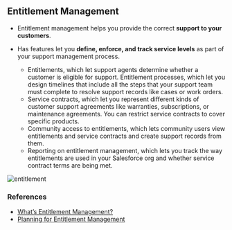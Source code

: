## Entitlement Management

- Entitlement management helps you provide the correct **support to your customers**.
- Has features let you **define, enforce, and track service levels** as part of your support management process.

    - Entitlements, which let support agents determine whether a customer is eligible for support.  Entitlement processes, which let you design timelines that include all the steps that your support team must complete to resolve support records like cases or work orders.
    - Service contracts, which let you represent different kinds of customer support agreements like warranties, subscriptions, or maintenance agreements. You can restrict service contracts to cover specific products.
   -  Community access to entitlements, which lets community users view entitlements and service contracts and create support records from them.
   -  Reporting on entitlement management, which lets you track the way entitlements are used in your Salesforce org and whether service contract terms are being met.

![entitlement](https://resources.help.salesforce.com/images/a3560c484d1015555faf3b6ab1a890ab.png)

### References
- [What’s Entitlement Management?](https://help.salesforce.com/articleView?id=entitlements_about.htm&type=5)  
- [Planning for Entitlement Management](https://help.salesforce.com/articleView?id=entitlements_determining_set_up.htm&type=5)

